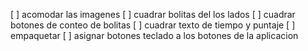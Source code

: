 [ ] acomodar las imagenes
[ ] cuadrar bolitas del los lados
[ ] cuadrar botones de conteo de bolitas
[ ] cuadrar texto de tiempo y puntaje
[ ] empaquetar
[ ] asignar botones teclado a los botones de la aplicacion
